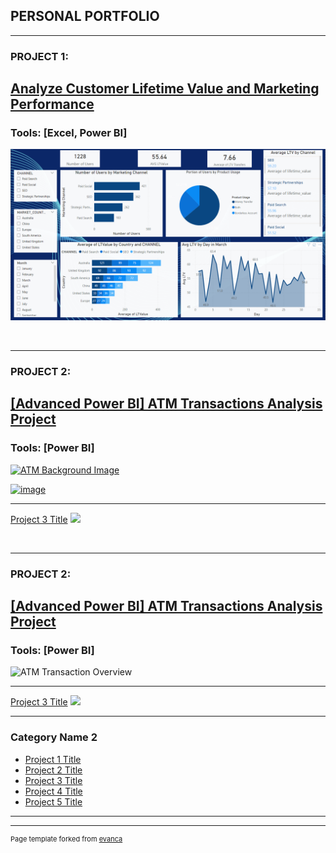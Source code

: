 
## PERSONAL PORTFOLIO

---

### PROJECT 1: 

## [ Analyze Customer Lifetime Value and Marketing Performance](/sample_page)

### Tools:  [Excel, Power BI]

[<img src="images/Cover Photo Upwork.png"/>](/sample_page)



<br>

---
### PROJECT 2: 
## [ [Advanced Power BI] ATM Transactions Analysis Project]([projectATM.md](https://c099108c-86d4-4692-87fd-c7098f827376-00-33fvyru3jmqy4.global.replit.dev/eCommerce_DataAnalysis.html))

### Tools:  [Power BI]
[![ATM Background Image](https://github.com/leanhkienn/leanhkienn.github.io/assets/116093407/4942a17f-e9e3-41c4-9d3c-3e640e7caa37)](https://c099108c-86d4-4692-87fd-c7098f827376-00-33fvyru3jmqy4.global.replit.dev/eCommerce_DataAnalysis.html)

[![image](https://github.com/leanhkienn/leanhkienn.github.io/assets/116093407/347b03e6-0512-4f2e-952b-0dea675791a4)
](https://c099108c-86d4-4692-87fd-c7098f827376-00-33fvyru3jmqy4.global.replit.dev/eCommerce_DataAnalysis.html)


---
[Project 3 Title](http://example.com/)
<img src="images/dummy_thumbnail.jpg?raw=true"/>


<br>

---
### PROJECT 2: 
## [ [Advanced Power BI] ATM Transactions Analysis Project](projectATM.md)

### Tools:  [Power BI]
![ATM Transaction Overview](https://github.com/leanhkienn/leanhkienn.github.io/assets/116093407/e0fa786a-a386-4ce6-80f1-535efea123d4)

---
[Project 3 Title](http://example.com/)
<img src="images/dummy_thumbnail.jpg?raw=true"/>

---

### Category Name 2

- [Project 1 Title](http://example.com/)
- [Project 2 Title](http://example.com/)
- [Project 3 Title](http://example.com/)
- [Project 4 Title](http://example.com/)
- [Project 5 Title](http://example.com/)

---




---
<p style="font-size:11px">Page template forked from <a href="https://github.com/evanca/quick-portfolio">evanca</a></p>
<!-- Remove above link if you don't want to attibute -->
